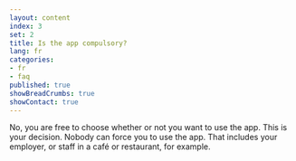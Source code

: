 ```yaml
---
layout: content
index: 3
set: 2
title: Is the app compulsory?
lang: fr
categories:
- fr
- faq
published: true
showBreadCrumbs: true
showContact: true
---
```


No, you are free to choose whether or not you want to use the app. This is your decision. Nobody can force you to use the app. That includes your employer, or staff in a café or restaurant, for example.
